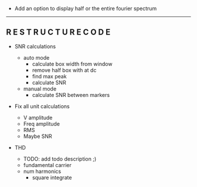 - Add an option to display half or the entire fourier spectrum

-----------------------------------------------
R E S T R U C T U R E   C O D E
-----------------------------------------------

- SNR calculations
    - auto mode
        - calculate box width from window
        - remove half box with at dc
        - find max peak
        - calculate SNR
    - manual mode
        - calculate SNR between markers

- Fix all unit calculations
    - V amplitude
    - Freq amplitude
    - RMS
    - Maybe SNR

- THD
    - TODO: add todo description ;)
    - fundamental carrier
    - num harmonics
        - square integrate